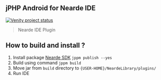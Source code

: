 ## jPHP Android for Nearde IDE

[![Venity project status](https://img.shields.io/badge/Venity-incubation-yellow.svg)](https://vk.com/venity)

> Nearde IDE Plugin

## How to build and install ?

1. Install package [Nearde SDK](https://github.com/VenityStudio/Nearde-SDK) ``jppm publish --yes``
2. Build using command ``jppm build``
3. Move jar from ``build`` directory to ``{USER-HOME}/NeardeLibrary/plugins/``
4. Run IDE